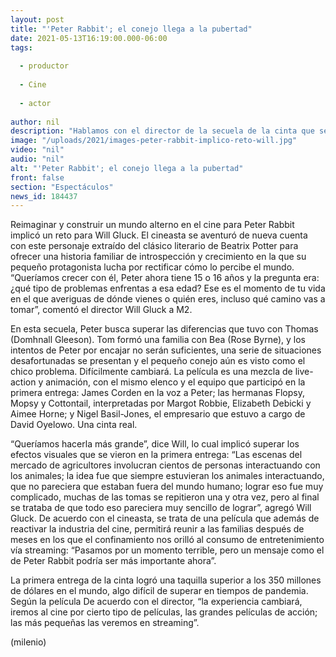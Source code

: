 ```yaml
---
layout: post
title: "'Peter Rabbit'; el conejo llega a la pubertad"
date: 2021-05-13T16:19:00.000-06:00
tags:
  
  - productor
  
  - Cine
  
  - actor
  
author: nil
description: "Hablamos con el director de la secuela de la cinta que se estrena hoy, Will Gluck quien asegura que quiso reflejar la etapa de adolescencia."
image: "/uploads/2021/images-peter-rabbit-implico-reto-will.jpg"
video: "nil"
audio: "nil"
alt: "'Peter Rabbit'; el conejo llega a la pubertad"
front: false
section: "Espectáculos"
news_id: 184437
---
```


Reimaginar y construir un mundo alterno en el cine para Peter Rabbit implicó un reto para Will Gluck. El cineasta se aventuró de nueva cuenta con este personaje extraído del clásico literario de Beatrix Potter para ofrecer una historia familiar de introspección y crecimiento en la que su pequeño protagonista lucha por rectificar cómo lo percibe el mundo. “Queríamos crecer con él, Peter ahora tiene 15 o 16 años y la pregunta era: ¿qué tipo de problemas enfrentas a esa edad? Ese es el momento de tu vida en el que averiguas de dónde vienes o quién eres, incluso qué camino vas a tomar”, comentó el director Will Gluck a M2. 

En esta secuela, Peter busca superar las diferencias que tuvo con Thomas (Domhnall Gleeson). Tom formó una familia con Bea (Rose Byrne), y los intentos de Peter por encajar no serán suficientes, una serie de situaciones desafortunadas se presentan y el pequeño conejo aún es visto como el chico problema. Difícilmente cambiará. La película es una mezcla de live-action y animación, con el mismo elenco y el equipo que participó en la primera entrega: James Corden en la voz a Peter; las hermanas Flopsy, Mopsy y Cottontail, interpretadas por Margot Robbie, Elizabeth Debicki y Aimee Horne; y Nigel Basil-Jones, el empresario que estuvo a cargo de David Oyelowo. Una cinta real.

“Queríamos hacerla más grande”, dice Will, lo cual implicó superar los efectos visuales que se vieron en la primera entrega: “Las escenas del mercado de agricultores involucran cientos de personas interactuando con los animales; la idea fue que siempre estuvieran los animales interactuando, que no pareciera que estaban fuera del mundo humano; lograr eso fue muy complicado, muchas de las tomas se repitieron una y otra vez, pero al final se trataba de que todo eso pareciera muy sencillo de lograr”, agregó Will Gluck. De acuerdo con el cineasta, se trata de una película que además de reactivar la industria del cine, permitirá reunir a las familias después de meses en los que el confinamiento nos orilló al consumo de entretenimiento vía streaming: “Pasamos por un momento terrible, pero un mensaje como el de Peter Rabbit podría ser más importante ahora”. 

La primera entrega de la cinta logró una taquilla superior a los 350 millones de dólares en el mundo, algo difícil de superar en tiempos de pandemia. Según la película De acuerdo con el director, “la experiencia cambiará, iremos al cine por cierto tipo de películas, las grandes películas de acción; las más pequeñas las veremos en streaming”. 

(milenio)